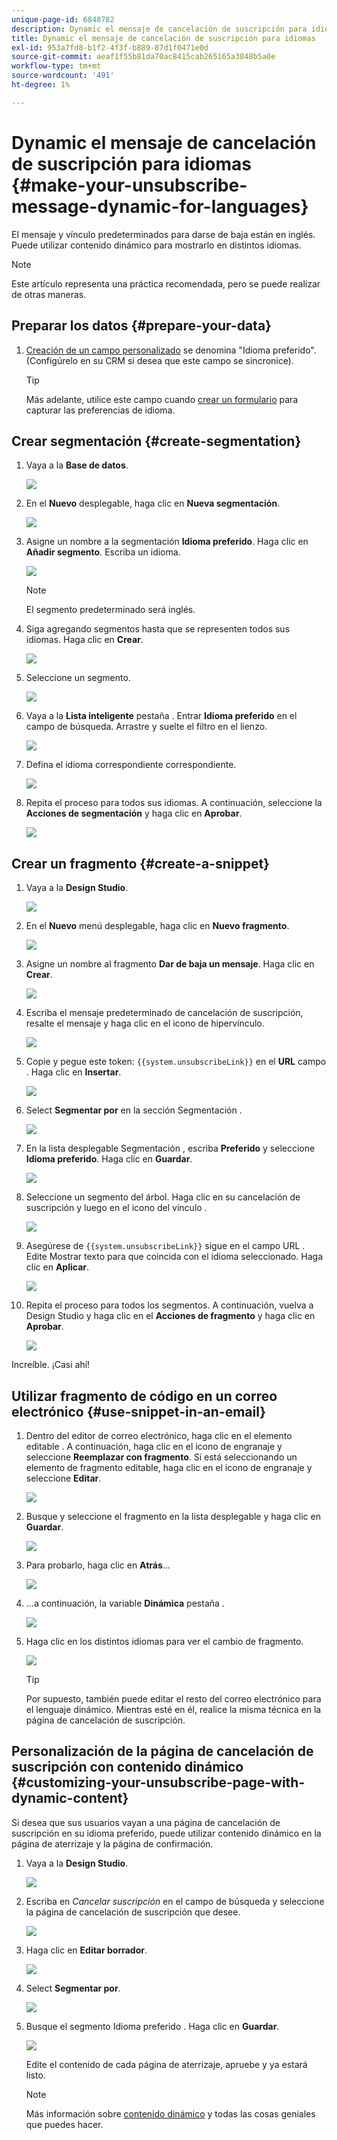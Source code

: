 ```yaml
---
unique-page-id: 6848782
description: Dynamic el mensaje de cancelación de suscripción para idiomas - Documentos de Marketo - Documentación del producto
title: Dynamic el mensaje de cancelación de suscripción para idiomas
exl-id: 953a7fd8-b1f2-4f3f-b889-87d1f0471e0d
source-git-commit: aeaf1f55b81da70ac8415cab265165a3848b5a0e
workflow-type: tm+mt
source-wordcount: '491'
ht-degree: 1%

---
```


# Dynamic el mensaje de cancelación de suscripción para idiomas {#make-your-unsubscribe-message-dynamic-for-languages}

El mensaje y vínculo predeterminados para darse de baja están en inglés. Puede utilizar contenido dinámico para mostrarlo en distintos idiomas.

>[!NOTE]
>
>Este artículo representa una práctica recomendada, pero se puede realizar de otras maneras.

## Preparar los datos {#prepare-your-data}

1. [Creación de un campo personalizado](/help/marketo/product-docs/administration/field-management/create-a-custom-field-in-marketo.md) se denomina &quot;Idioma preferido&quot;. (Configúrelo en su CRM si desea que este campo se sincronice).

   >[!TIP]
   >
   >Más adelante, utilice este campo cuando [crear un formulario](/help/marketo/product-docs/demand-generation/forms/creating-a-form/create-a-form.md) para capturar las preferencias de idioma.

## Crear segmentación {#create-segmentation}

1. Vaya a la **Base de datos**.

   ![](assets/make-your-unsubscribe-message-dynamic-for-languages-1.png)

1. En el **Nuevo** desplegable, haga clic en **Nueva segmentación**.

   ![](assets/make-your-unsubscribe-message-dynamic-for-languages-2.png)

1. Asigne un nombre a la segmentación **Idioma preferido**. Haga clic en **Añadir segmento**. Escriba un idioma.

   ![](assets/make-your-unsubscribe-message-dynamic-for-languages-3.png)

   >[!NOTE]
   >
   >El segmento predeterminado será inglés.

1. Siga agregando segmentos hasta que se representen todos sus idiomas. Haga clic en **Crear**.

   ![](assets/make-your-unsubscribe-message-dynamic-for-languages-4.png)

1. Seleccione un segmento.

   ![](assets/make-your-unsubscribe-message-dynamic-for-languages-5.png)

1. Vaya a la **Lista inteligente** pestaña . Entrar **Idioma preferido** en el campo de búsqueda. Arrastre y suelte el filtro en el lienzo.

   ![](assets/make-your-unsubscribe-message-dynamic-for-languages-6.png)

1. Defina el idioma correspondiente correspondiente.

   ![](assets/make-your-unsubscribe-message-dynamic-for-languages-7.png)

1. Repita el proceso para todos sus idiomas. A continuación, seleccione la **Acciones de segmentación** y haga clic en **Aprobar**.

   ![](assets/make-your-unsubscribe-message-dynamic-for-languages-8.png)

## Crear un fragmento {#create-a-snippet}

1. Vaya a la **Design Studio**.

   ![](assets/make-your-unsubscribe-message-dynamic-for-languages-9.png)

1. En el **Nuevo** menú desplegable, haga clic en **Nuevo fragmento**.

   ![](assets/make-your-unsubscribe-message-dynamic-for-languages-10.png)

1. Asigne un nombre al fragmento **Dar de baja un mensaje**. Haga clic en **Crear**.

   ![](assets/make-your-unsubscribe-message-dynamic-for-languages-11.png)

1. Escriba el mensaje predeterminado de cancelación de suscripción, resalte el mensaje y haga clic en el icono de hipervínculo.

   ![](assets/make-your-unsubscribe-message-dynamic-for-languages-12.png)

1. Copie y pegue este token: `{{system.unsubscribeLink}}` en el **URL** campo . Haga clic en **Insertar**.

   ![](assets/make-your-unsubscribe-message-dynamic-for-languages-13.png)

1. Select **Segmentar por** en la sección Segmentación .

   ![](assets/make-your-unsubscribe-message-dynamic-for-languages-14.png)

1. En la lista desplegable Segmentación , escriba **Preferido** y seleccione **Idioma preferido**. Haga clic en **Guardar**.

   ![](assets/make-your-unsubscribe-message-dynamic-for-languages-15.png)

1. Seleccione un segmento del árbol. Haga clic en su cancelación de suscripción y luego en el icono del vínculo .

   ![](assets/make-your-unsubscribe-message-dynamic-for-languages-16.png)

1. Asegúrese de `{{system.unsubscribeLink}}` sigue en el campo URL . Edite Mostrar texto para que coincida con el idioma seleccionado. Haga clic en **Aplicar**.

   ![](assets/make-your-unsubscribe-message-dynamic-for-languages-17.png)

1. Repita el proceso para todos los segmentos. A continuación, vuelva a Design Studio y haga clic en el **Acciones de fragmento** y haga clic en **Aprobar**.

   ![](assets/make-your-unsubscribe-message-dynamic-for-languages-18.png)

Increíble. ¡Casi ahí!

## Utilizar fragmento de código en un correo electrónico {#use-snippet-in-an-email}

1. Dentro del editor de correo electrónico, haga clic en el elemento editable . A continuación, haga clic en el icono de engranaje y seleccione **Reemplazar con fragmento**. Si está seleccionando un elemento de fragmento editable, haga clic en el icono de engranaje y seleccione **Editar**.

   ![](assets/make-your-unsubscribe-message-dynamic-for-languages-19.png)

1. Busque y seleccione el fragmento en la lista desplegable y haga clic en **Guardar**.

   ![](assets/make-your-unsubscribe-message-dynamic-for-languages-20.png)

1. Para probarlo, haga clic en **Atrás**...

   ![](assets/make-your-unsubscribe-message-dynamic-for-languages-21.png)

1. ...a continuación, la variable **Dinámica** pestaña .

   ![](assets/make-your-unsubscribe-message-dynamic-for-languages-22.png)

1. Haga clic en los distintos idiomas para ver el cambio de fragmento.

   ![](assets/make-your-unsubscribe-message-dynamic-for-languages-23.png)

   >[!TIP]
   >
   >Por supuesto, también puede editar el resto del correo electrónico para el lenguaje dinámico. Mientras esté en él, realice la misma técnica en la página de cancelación de suscripción.

## Personalización de la página de cancelación de suscripción con contenido dinámico {#customizing-your-unsubscribe-page-with-dynamic-content}

Si desea que sus usuarios vayan a una página de cancelación de suscripción en su idioma preferido, puede utilizar contenido dinámico en la página de aterrizaje y la página de confirmación.

1. Vaya a la **Design Studio**.

   ![](assets/make-your-unsubscribe-message-dynamic-for-languages-24.png)

1. Escriba en _Cancelar suscripción_ en el campo de búsqueda y seleccione la página de cancelación de suscripción que desee.

   ![](assets/make-your-unsubscribe-message-dynamic-for-languages-25.png)

1. Haga clic en **Editar borrador**.

   ![](assets/make-your-unsubscribe-message-dynamic-for-languages-26.png)

1. Select **Segmentar por**.

   ![](assets/make-your-unsubscribe-message-dynamic-for-languages-27.png)

1. Busque el segmento Idioma preferido . Haga clic en **Guardar**.

   ![](assets/make-your-unsubscribe-message-dynamic-for-languages-28.png)

   Edite el contenido de cada página de aterrizaje, apruebe y ya estará listo.

   >[!NOTE]
   >
   >Más información sobre [contenido dinámico](/help/marketo/product-docs/personalization/segmentation-and-snippets/segmentation/understanding-dynamic-content.md) y todas las cosas geniales que puedes hacer.
